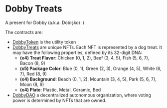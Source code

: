 # Dobby Treats

A present for Dobby (a.k.a. Dobişko) :)

The contracts are:

- [DobbyToken](./contracts/contracts/DobbyToken.sol) is the utility token
- [DobbyTreats](./contracts/contracts/DobbyTreatsNFT.sol) are unique NFTs. Each NFT is represented by a dog treat. It may have the following properties, defined by its 32-digit DNA:
  - **(x4) Treat Flavor**: Chicken (0, 1, 2), Beef (3, 4, 5), Fish (5, 6, 7), Bacon (8, 9)
  - **(x5) Package Color**: Blue (0, 1), Green (2, 3), Orange (4, 5), White (6, 7), Red (8, 9)
  - **(x4) Background**: Beach (0, 1, 2), Mountain (3, 4, 5), Park (5, 6, 7), Moon (8, 9)
  - **(x4) Plate**: Plastic, Metal, Ceramic, Bed
- [DobbyDAO](./contracts/contracts/DobbyDAO.sol) a decentralized autonomous organization, where voting power is determined by NFTs that are owned.
